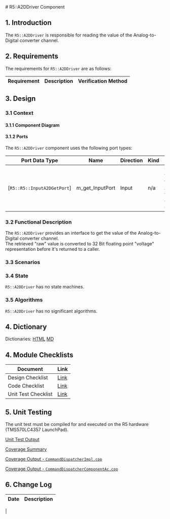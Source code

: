 <title>R5::A2DDriver Component SDD</title>
# R5::A2DDriver Component

## 1. Introduction

The `R5::A2DDriver` is responsible for reading the value of the Analog-to-Digital converter channel.

## 2. Requirements

The requirements for `R5::A2DDriver` are as follows:

Requirement | Description | Verification Method
----------- | ----------- | -------------------

## 3. Design

### 3.1 Context

#### 3.1.1 Component Diagram

#### 3.1.2 Ports

The `R5::A2DDriver` component uses the following port types:

Port Data Type | Name | Direction | Kind | Usage
-------------- | ---- | --------- | ---- | -----
[`R5::R5::InputA2DGetPort`] | m_get_InputPort | Input | n/a | Get the value of the Analog-to-Digital converter channel

### 3.2 Functional Description

The `R5::A2DDriver` provides an interface to get the value of the Analog-to-Digital converter channel.
<br>The retrieved "raw" value is converted to 32 Bit floating point "voltage" representation before it's returned to a caller.

### 3.3 Scenarios

### 3.4 State

`R5::A2DDriver` has no state machines.

### 3.5 Algorithms

`R5::A2DDriver` has no significant algorithms.

## 4. Dictionary

Dictionaries: [HTML](A2DDriver.html) [MD](A2DDriver.md)

## 4. Module Checklists

Document | Link
-------- | ----
Design Checklist | [Link](Checklist_Design.xlsx)
Code Checklist | [Link](Checklist_Code.xlsx)
Unit Test Checklist | [Link](Checklist_Unit_Test.xls)

## 5. Unit Testing

The unit test must be compiled for and executed on the R5 hardware (TMS570LC4357 LaunchPad).

[Unit Test Output](../test/ut/output/test.txt)

[Coverage Summary](../test/ut/output/SvcA2DDriver_gcov.txt)

[Coverage Output - `CommandDispatcherImpl.cpp`](../test/ut/output/CommandDispatcherImpl.cpp.gcov)

[Coverage Output - `CommandDispatcherComponentAc.cpp`](../test/ut/output/CommandDispatcherComponentAc.cpp.gcov)

## 6. Change Log

Date | Description
---- | -----------
 |



